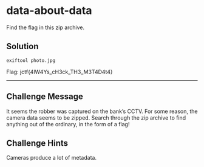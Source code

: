 # data-about-data

Find the flag in this zip archive.

## Solution

```
exiftool photo.jpg
```

Flag: jctf{4lW4Ys_cH3ck_TH3_M3T4D4t4}

--- 

## Challenge Message 
It seems the robber was captured on the bank’s CCTV. For some reason, the camera data seems to be zipped. Search through the zip archive to find anything out of the ordinary, in the form of a flag!

## Challenge Hints
Cameras produce a lot of metadata.
